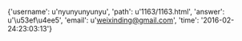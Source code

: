 {'username': u'nyunyunyunyu', 'path': u'1163/1163.html', 'answer': u'\u53ef\u4ee5', 'email': u'weixinding@gmail.com', 'time': '2016-02-24:23:03:13'}